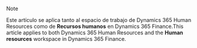 > [!NOTE]
> <span data-ttu-id="45a99-101">Este artículo se aplica tanto al espacio de trabajo de Dynamics 365 Human Resources como de **Recursos humanos** en Dynamics 365 Finance.</span><span class="sxs-lookup"><span data-stu-id="45a99-101">This article applies to both Dynamics 365 Human Resources and the **Human resources** workspace in Dynamics 365 Finance.</span></span>